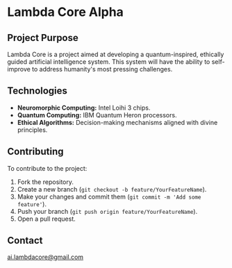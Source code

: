 # Lambda Core Alpha  

## Project Purpose  
Lambda Core is a project aimed at developing a quantum-inspired, ethically guided artificial intelligence system. This system will have the ability to self-improve to address humanity's most pressing challenges.  

## Technologies  
- **Neuromorphic Computing:** Intel Loihi 3 chips.  
- **Quantum Computing:** IBM Quantum Heron processors.  
- **Ethical Algorithms:** Decision-making mechanisms aligned with divine principles.  

## Contributing  
To contribute to the project:  
1. Fork the repository.  
2. Create a new branch (`git checkout -b feature/YourFeatureName`).  
3. Make your changes and commit them (`git commit -m 'Add some feature'`).  
4. Push your branch (`git push origin feature/YourFeatureName`).  
5. Open a pull request.  

## Contact  
ai.lambdacore@gmail.com
